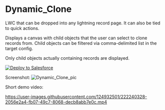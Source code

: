 # Dynamic_Clone
LWC that can be dropped into any lightning record page. It can also be tied to quick actions.

Displays a canvas with child objects that the user can select to clone records from. 
Child objects can be filtered via comma-delimited list in the target config.

Only child objects actually containing records are displayed.

<a href="https://githubsfdeploy.herokuapp.com">
	<img src="https://raw.githubusercontent.com/afawcett/githubsfdeploy/master/src/main/webapp/resources/img/deploy.png" alt="Deploy to Salesforce" />
</a>

Screenshot:
![Dynamic_Clone_pic](https://user-images.githubusercontent.com/124932501/222239278-12d5b562-4745-43d7-a738-421eba64695d.png)

Short demo video:

https://user-images.githubusercontent.com/124932501/222240328-2056e2a4-fb07-49c7-8068-decb8abb7e0c.mp4
